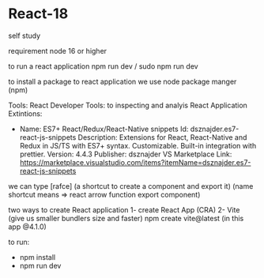 # React-18

self study

requirement
node 16 or higher

to run a react application
npm run dev / sudo npm run dev

to install a package to react application we use node package manger (npm)

Tools:
React Developer Tools:
to inspecting and analyis React Application
Extintions:

- Name: ES7+ React/Redux/React-Native snippets
  Id: dsznajder.es7-react-js-snippets
  Description: Extensions for React, React-Native and Redux in JS/TS with ES7+ syntax. Customizable. Built-in integration with prettier.
  Version: 4.4.3
  Publisher: dsznajder
  VS Marketplace Link: https://marketplace.visualstudio.com/items?itemName=dsznajder.es7-react-js-snippets

we can type [rafce] (a shortcut to create a component and export it)
(name shortcut means => react arrow function export component)

two ways to create React application
1- create React App (CRA)
2- Vite (give us smaller bundlers size and faster)
npm create vite@latest (in this app @4.1.0)

to run:

- npm install
- npm run dev
